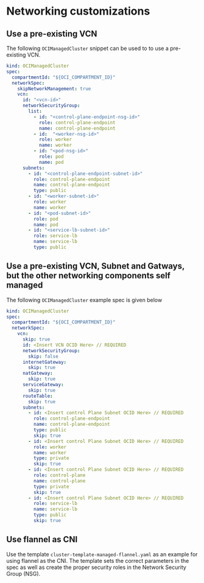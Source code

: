 # Networking customizations 
## Use a pre-existing VCN

The following `OCIManagedCluster` snippet can be used to to use a pre-existing VCN.

```yaml
kind: OCIManagedCluster
spec:
  compartmentId: "${OCI_COMPARTMENT_ID}"
  networkSpec:
    skipNetworkManagement: true
    vcn:
      id: "<vcn-id>"
      networkSecurityGroup:
        list:
          - id: "<control-plane-endpoint-nsg-id>"
            role: control-plane-endpoint
            name: control-plane-endpoint
          - id:  "<worker-nsg-id>"
            role: worker
            name: worker
          - id: "<pod-nsg-id>"
            role: pod
            name: pod
      subnets:
        - id: "<control-plane-endpoint-subnet-id>"
          role: control-plane-endpoint
          name: control-plane-endpoint
          type: public
        - id: "<worker-subnet-id>"
          role: worker
          name: worker
        - id: "<pod-subnet-id>"
          role: pod
          name: pod
        - id: "<service-lb-subnet-id>"
          role: service-lb
          name: service-lb
          type: public
```

## Use a pre-existing VCN, Subnet and Gatways, but the other networking components self managed

The following `OCIManagedCluster` example spec is given below

```yaml
kind: OCIManagedCluster
spec:
  compartmentId: "${OCI_COMPARTMENT_ID}"
  networkSpec:
    vcn:
      skip: true
      id: <Insert VCN OCID Here> // REQUIRED
      networkSecurityGroup:
        skip: false
      internetGateway:
        skip: true
      natGateway:
        skip: true
      serviceGateway:
        skip: true
      routeTable:
        skip: true
      subnets:
        - id: <Insert control Plane Subnet OCID Here> // REQUIRED
          role: control-plane-endpoint
          name: control-plane-endpoint
          type: public
          skip: true
        - id: <Insert control Plane Subnet OCID Here> // REQUIRED
          role: worker
          name: worker
          type: private
          skip: true
        - id: <Insert control Plane Subnet OCID Here> // REQUIRED
          role: control-plane
          name: control-plane
          type: private
          skip: true
        - id: <Insert control Plane Subnet OCID Here> // REQUIRED
          role: service-lb
          name: service-lb
          type: public
          skip: true
```

## Use flannel as CNI

Use the template `cluster-template-managed-flannel.yaml` as an example for using flannel as the CNI. The template
sets the correct parameters in the spec as well as create the proper security roles in the Network Security Group (NSG).
